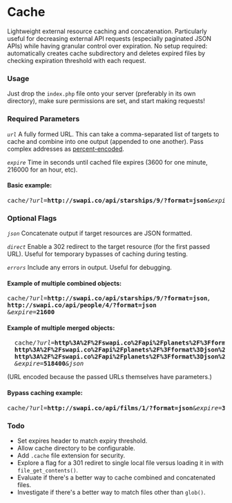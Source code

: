 # Cache
Lightweight external resource caching and concatenation. Particularly useful for decreasing external API requests (especially paginated JSON APIs) while having granular control over expiration. No setup required: automatically creates cache subdirectory and deletes expired files by checking expiration threshold with each request.

### Usage
Just drop the `index.php` file onto your server (preferably in its own directory), make sure permissions are set, and start making requests!

### Required Parameters
_`url`_ A fully formed URL. This can take a comma-separated list of targets to cache and combine into one output (appended to one another). Pass complex addresses as [percent-encoded](http://meyerweb.com/eric/tools/dencoder/).

_`expire`_ Time in seconds until cached file expires (3600 for one minute, 216000 for an hour, etc).

#### Basic example:
<pre>cache/?<em>url=</em><strong>http://swapi.co/api/starships/9/?format=json</strong>&<em>expire=</em><strong>3600</strong></pre>


### Optional Flags

_`json`_ Concatenate output if target resources are JSON formatted.

_`direct`_ Enable a 302 redirect to the target resource (for the first passed URL). Useful for temporary bypasses of caching during testing.

_`errors`_ Include any errors in output. Useful for debugging.

#### Example of multiple combined objects:
<pre>
cache/?<em>url=</em><strong>http://swapi.co/api/starships/9/?format=json</strong><em>,
</em><strong>http://swapi.co/api/people/4/?format=json</strong>
&<em>expire=</em><strong>21600</strong>
</pre>

#### Example of multiple merged objects:
<pre>
  cache/?<em>url=</em><strong>http%3A%2F%2Fswapi.co%2Fapi%2Fplanets%2F%3Fformat%3Djson%26page%3D1</strong><em>,</em>
  <strong>http%3A%2F%2Fswapi.co%2Fapi%2Fplanets%2F%3Fformat%3Djson%26page%3D2</strong><em>,</em>
  <strong>http%3A%2F%2Fswapi.co%2Fapi%2Fplanets%2F%3Fformat%3Djson%26page%3D3</strong>
  <em>&expire=</em><strong>518400</strong><em>&json</em>
</pre>
(URL encoded because the passed URLs themselves have parameters.)

#### Bypass caching example:
<pre>cache/?<em>url=</em><strong>http://swapi.co/api/films/1/?format=json</strong>&<em>expire=</em><strong>3600</strong><em>&direct</em></pre>

### Todo

- Set expires header to match expiry threshold.
- Allow cache directory to be configurable.
- Add `.cache` file extension for security.
- Explore a flag for a 301 rediret to single local file versus loading it in with `file_get_contents()`.
- Evaluate if there's a better way to cache combined and concatenated files.
- Investigate if there's a better way to match files other than `glob()`.
